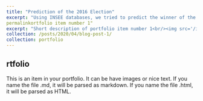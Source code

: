 ```yaml
---
title: "Prediction of the 2016 Election"
excerpt: "Using INSEE databases, we tried to predict the winner of the 2016 election by using socio-economic data from cities in France 1<br/><img src='/images/election.png'>"
permalinkortfolio item number 1"
excerpt: "Short description of portfolio item number 1<br/><img src='/images/500x300.png'>"
collection: /posts/2020/04/blog-post-1/
collection: portfolio
---
```


rtfolio
---

This is an item in your portfolio. It can be have images or nice text. If you name the file .md, it will be parsed as markdown. If you name the file .html, it will be parsed as HTML. 
<!--stackedit_data:
eyJoaXN0b3J5IjpbLTIwMzA4NDE5MTIsLTEzNTQ1MTA3MDUsLT
cyMDE3NDk0N119
-->